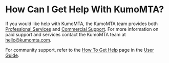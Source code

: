 # How Can I Get Help With KumoMTA?

If you would like help with KumoMTA, the KumoMTA team provides both [Professional Services](https://kumomta.com/services) and [Commercial Support](https://kumomta.com/support). For more information on paid support and services contact the KumoMTA team at [hello@kumomta.com](mailto:hello@kumomta.com).

For community support, refer to the [How To Get Help](../userguide/general/get_help.md) page in the [User Guide](../userguide/index.md).